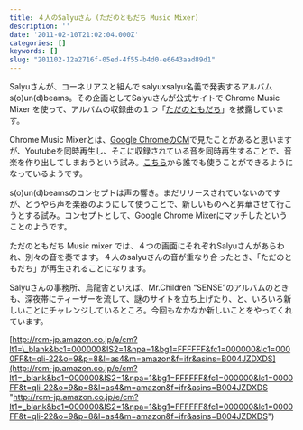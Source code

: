 ```yaml
---
title: ４人のSalyuさん (ただのともだち Music Mixer)
description: ''
date: '2011-02-10T21:02:04.000Z'
categories: []
keywords: []
slug: "201102-12a2716f-05ed-4f55-b4d0-e6643aad89d1"
---
```

Salyuさんが、コーネリアスと組んで salyuxsalyu名義で発表するアルバム s(o)un(d)beams。その企画としてSalyuさんが公式サイトで Chrome Music Mixer を使って、アルバムの収録曲の１つ「[ただのともだち](http://www.salyu.jp/salyuxsalyu/musicmixer/)」を披露しています。

Chrome Music Mixerとは、[Google ChromeのCM](http://www.youtube.com/watch?v=xS64qLSdLfw&feature=player_profilepage)で見たことがあると思いますが、Youtubeを同時再生し、そこに収録されている音を同時再生することで、音楽を作り出してしまおうという試み。[こちら](http://www.morewithgoogle.jp/musicmixer/)から誰でも使うことができるようになっているようです。

s(o)un(d)beamsのコンセプトは声の響き。まだリリースされていないのですが、どうやら声を楽器のようにして使うことで、新しいものへと昇華させて行こうとする試み。コンセプトとして、Google Chrome Mixerにマッチしたということのようです。

ただのともだち Music mixer では、４つの画面にそれぞれSalyuさんがあらわれ、別々の音を奏でます。４人のsalyuさんの音が重なり合ったとき、「ただのともだち」が再生されることになります。

Salyuさんの事務所、烏龍舎といえば、Mr.Children “SENSE”のアルバムのときも、深夜帯にティーザーを流して、謎のサイトを立ち上げたり、と、いろいろ新しいことにチャレンジしているところ。今回もなかなか新しいことをやってくれています。

[http://rcm-jp.amazon.co.jp/e/cm?lt1=\_blank&bc1=000000&IS2=1&npa=1&bg1=FFFFFF&fc1=000000&lc1=0000FF&t=qli-22&o=9&p=8&l=as4&m=amazon&f=ifr&asins=B004JZDXDS](http://rcm-jp.amazon.co.jp/e/cm?lt1=_blank&bc1=000000&IS2=1&npa=1&bg1=FFFFFF&fc1=000000&lc1=0000FF&t=qli-22&o=9&p=8&l=as4&m=amazon&f=ifr&asins=B004JZDXDS "http://rcm-jp.amazon.co.jp/e/cm?lt1=_blank&bc1=000000&IS2=1&npa=1&bg1=FFFFFF&fc1=000000&lc1=0000FF&t=qli-22&o=9&p=8&l=as4&m=amazon&f=ifr&asins=B004JZDXDS")
